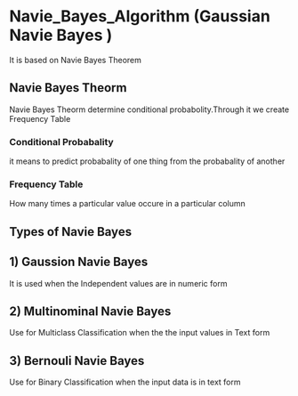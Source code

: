 # Navie_Bayes_Algorithm (Gaussian Navie Bayes )

It is based on Navie Bayes Theorem 
## Navie Bayes Theorm
Navie Bayes Theorm determine conditional probabolity.Through it we create Frequency Table 
### Conditional Probabality
it means to predict probabality of one thing from the probabality of another 
### Frequency Table 
How many times a particular value occure in a particular column

## Types of Navie Bayes 
## 1) Gaussion Navie Bayes 
It is used when the Independent values are in numeric form 

## 2) Multinominal Navie Bayes 
Use for Multiclass Classification when the the input values in Text form 

## 3) Bernouli Navie Bayes 
Use for Binary Classification when the input data is in text form 

